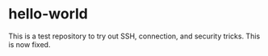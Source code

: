 # hello-world
This is a test repository to try out SSH, connection, and security tricks. This is now fixed.
